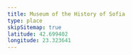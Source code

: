```yaml
---
title: Museum of the History of Sofia
type: place
skipSitemap: true
latitude: 42.699402
longitude: 23.323641
---
```

